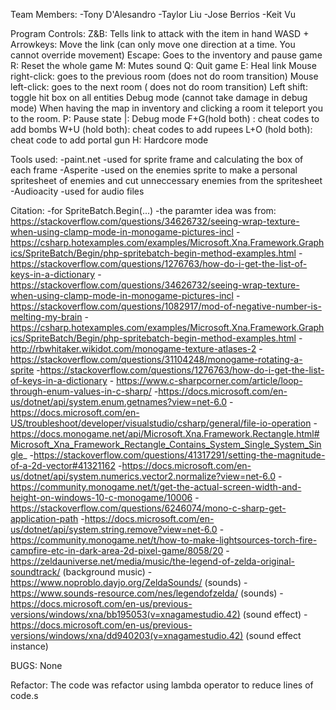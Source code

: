 Team Members: 
-Tony D'Alesandro
-Taylor Liu
-Jose Berrios 
-Keit Vu

Program Controls: 
    Z&B: Tells link to attack with the item in hand
    WASD + Arrowkeys: Move the link (can only move one direction at a time. You cannot override movement)
    Escape: Goes to the inventory  and pause game
    R: Reset the whole game
    M: Mutes sound 
    Q: Quit game
    E: Heal link
    Mouse right-click: goes to the previous room (does not do room transition)
    Mouse left-click: goes to the next room ( does not do room transition)
    Left shift: toggle hit box on all entities Debug mode (cannot take damage in debug mode)
        When having the map in inventory and clicking a room it teleport you to the room.
    P: Pause state
    |: Debug mode
    F+G(hold both) : cheat codes to add bombs
    W+U (hold both): cheat codes to add rupees
    L+O (hold both): cheat code to add portal gun
    H: Hardcore mode

Tools used:
    -paint.net
        -used for sprite frame and calculating the box of each frame
    -Asperite
        -used on the enemies sprite to make a personal spritesheet of enemies
        and cut unneccessary enemies from the spritesheet
        -Audioacity
            -used for audio files

Citation:
    -for SpriteBatch.Begin(...)
        -the paramter idea was from:
        https://stackoverflow.com/questions/34626732/seeing-wrap-texture-when-using-clamp-mode-in-monogame-pictures-incl
        -https://csharp.hotexamples.com/examples/Microsoft.Xna.Framework.Graphics/SpriteBatch/Begin/php-spritebatch-begin-method-examples.html
        -https://stackoverflow.com/questions/1276763/how-do-i-get-the-list-of-keys-in-a-dictionary
        -https://stackoverflow.com/questions/34626732/seeing-wrap-texture-when-using-clamp-mode-in-monogame-pictures-incl
        -https://stackoverflow.com/questions/1082917/mod-of-negative-number-is-melting-my-brain
        -https://csharp.hotexamples.com/examples/Microsoft.Xna.Framework.Graphics/SpriteBatch/Begin/php-spritebatch-begin-method-examples.html
        -http://rbwhitaker.wikidot.com/monogame-texture-atlases-2 
        -https://stackoverflow.com/questions/31104248/monogame-rotating-a-sprite
        -https://stackoverflow.com/questions/1276763/how-do-i-get-the-list-of-keys-in-a-dictionary
       - https://www.c-sharpcorner.com/article/loop-through-enum-values-in-c-sharp/
        -https://docs.microsoft.com/en-us/dotnet/api/system.enum.getnames?view=net-6.0
        -https://docs.microsoft.com/en-US/troubleshoot/developer/visualstudio/csharp/general/file-io-operation
        -https://docs.monogame.net/api/Microsoft.Xna.Framework.Rectangle.html#Microsoft_Xna_Framework_Rectangle_Contains_System_Single_System_Single_
        -https://stackoverflow.com/questions/41317291/setting-the-magnitude-of-a-2d-vector#41321162
        -https://docs.microsoft.com/en-us/dotnet/api/system.numerics.vector2.normalize?view=net-6.0
        -https://community.monogame.net/t/get-the-actual-screen-width-and-height-on-windows-10-c-monogame/10006
        -https://stackoverflow.com/questions/6246074/mono-c-sharp-get-application-path
        -https://docs.microsoft.com/en-us/dotnet/api/system.string.remove?view=net-6.0
        -https://community.monogame.net/t/how-to-make-lightsources-torch-fire-campfire-etc-in-dark-area-2d-pixel-game/8058/20
        -https://zeldauniverse.net/media/music/the-legend-of-zelda-original-soundtrack/  (background music)
        -https://www.noproblo.dayjo.org/ZeldaSounds/ (sounds)
        -https://www.sounds-resource.com/nes/legendofzelda/   (sounds)
        -https://docs.microsoft.com/en-us/previous-versions/windows/xna/bb195053(v=xnagamestudio.42)  (sound effect)
        -https://docs.microsoft.com/en-us/previous-versions/windows/xna/dd940203(v=xnagamestudio.42)  (sound effect instance)
        
        
BUGS: None

Refactor:
The code was refactor using lambda operator to reduce lines of code.s
